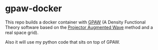# gpaw-docker

This repo builds a docker container with [GPAW](https://wiki.fysik.dtu.dk/gpaw/) (A Density Functional Theory software based on the [Projector Augmented Wave](https://en.wikipedia.org/wiki/Projector_augmented_wave_method) method and a real space grid).

Also it will use my python code that sits on top of GPAW.
